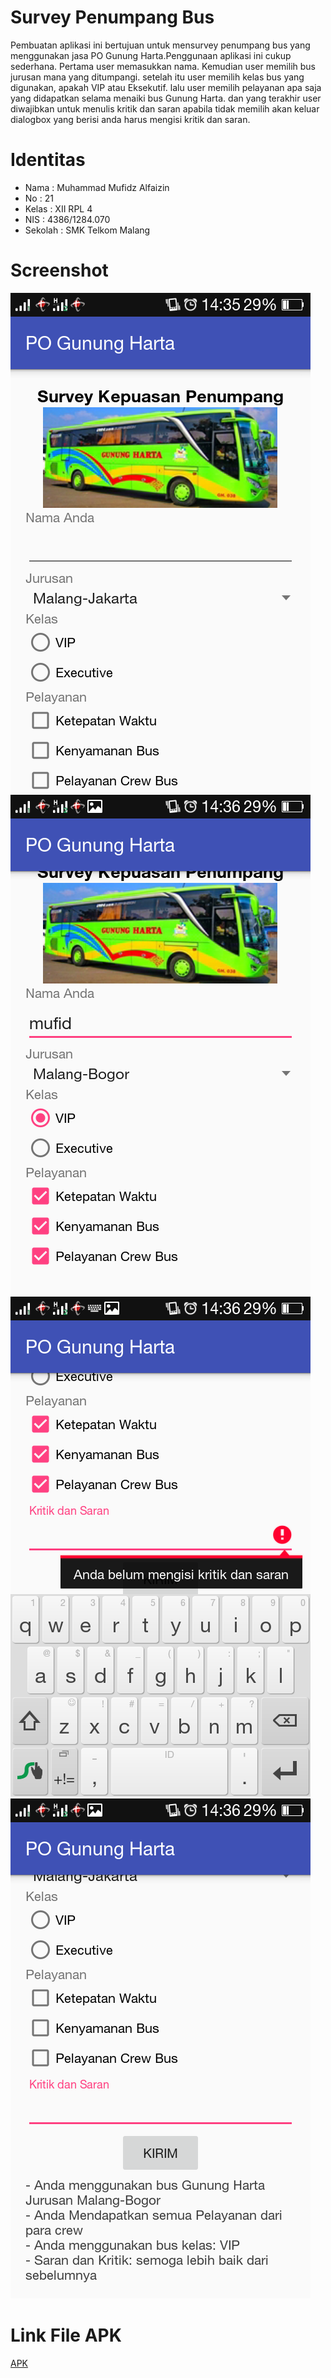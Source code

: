 # Survey Penumpang Bus
Pembuatan aplikasi ini bertujuan untuk mensurvey penumpang bus yang menggunakan jasa PO Gunung Harta.Penggunaan aplikasi ini cukup sederhana. Pertama user memasukkan nama. Kemudian user memilih bus jurusan mana yang ditumpangi. setelah itu user memilih kelas bus yang digunakan, apakah VIP atau Eksekutif. lalu user memilih pelayanan apa saja yang didapatkan selama menaiki bus Gunung Harta. dan yang terakhir user diwajibkan untuk menulis kritik dan saran apabila tidak memilih akan keluar dialogbox yang berisi anda harus mengisi kritik dan saran.

# Identitas

* Nama : Muhammad Mufidz Alfaizin
* No : 21
* Kelas : XII RPL 4
* NIS : 4386/1284.070
* Sekolah : SMK Telkom Malang

# Screenshot

![1](https://github.com/mufidfaizin/SurveyPenumpang/blob/master/ss1.png)
![2](https://github.com/mufidfaizin/SurveyPenumpang/blob/master/ss2.png)
![3](https://github.com/mufidfaizin/SurveyPenumpang/blob/master/ss3.png)
![4](https://github.com/mufidfaizin/SurveyPenumpang/blob/master/ss4.png)
# Link File APK

[APK](https://drive.google.com/file/d/0B4BR9xnGTQdHWUY0dXNuY2NkZ1k/view)
